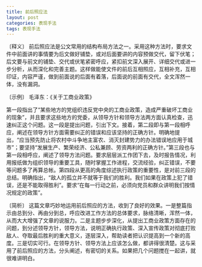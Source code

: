 ```yaml
---
title: 前后照应法
layout: post
categories: 表现手法
tags: 表现手法
---
```


〔释义〕 前后照应法是公文常用的结构布局方法之一。采用这种方法时，要求文件中前面讲的事情要为后文做好铺垫，或对后面要讲的内容预做交代，留下伏笔；后文要与前文的铺垫、交代或伏笔紧密呼应，紧扣前文深入展开、详细交代或进一步分析，从而深化和完善主题。这样做能使文件的前后互相照应，互相补充，互相印证，内容严谨，做到前面说的后面有着落，后面说的前面有交代，全文浑然一体，没有漏洞。

〔示例〕 毛泽东：《关于工商业政策》

第一段指出了“某些地方的党组织违反党中央的工商业政策，造成严重破坏工商业的现象”，并且要求这些地方的党委，从领导方针和领导方法两方面认真检查，迅速纠正这个问题。这一段是提出问题，引出下文。接着，第二段即与第一段相呼应，阐述在领导方针方面需要纠正的错误和应该坚持的正确方针。明确地提出，“应当预先防止将农村中斗争地主富农、消灭封建势力的办法错误地应用于城市”；要坚持“发展生产、繁荣经济、公私兼顾、劳资两利的正确方针。”第三段也与第一段相呼应，阐述了领导方法问题。要求层层派工作团下去，及时报告情况，利用报纸做为组织领导的重要工具，随时掌握工作进程，交流经验，纠正错误，不要等问题多了再算总帐。第四段从更高的角度综述执行政策的重要性，是对前三段的总结。明确指出，“敌人的孤立并不就等于我们的胜利。我们如果在政策上犯了错误，还是不能取得胜利”。要求“在每一行动之前，必须向党员和群众讲明我们按情况规定的政策”。

〔简析〕 这篇文章巧妙地运用前后照应的方法，收到了良好的效果。一是整篇指示由总到分、再由分到总，呼应改进工作方法的总体要求，脉络清晰，浑然一体，从而大大增强了文章的说服力。二是主题步步深化，从提出工商业政策方面存在的问题，到分述领导方针，领导方法，说明正确执行政策、深入宣传政策对彻底打败敌人、夺取最后胜利的重大意义，逐层深入，帮助读者把认识提高到一个新的高度。三是切实可行。在领导方针、领导方法上应该怎么做，都讲得很清楚。这与采用了前后照应的方法，分头阐述，有密切的关系。如果把几个问题搅在一起讲，就很难讲明白。 